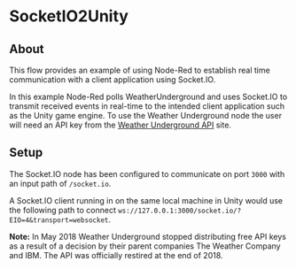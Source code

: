 SocketIO2Unity
==============

## About

This flow provides an example of using Node-Red to establish real time communication with a client application using Socket.IO.

In this example Node-Red polls WeatherUnderground and uses Socket.IO to transmit received events in real-time to the intended client application such as the Unity game engine. To use the Weather Underground node the user will need an API key from the [Weather Underground API](https://www.wunderground.com/weather/api) site.

## Setup

The Socket.IO node has been configured to communicate on port `3000` with an input path of `/socket.io`.

A Socket.IO client running in on the same local machine in Unity would use the following path to connect `ws://127.0.0.1:3000/socket.io/?EIO=4&transport=websocket`.

**Note:** In May 2018 Weather Underground stopped distributing free API keys as a result of a decision by their parent companies The Weather Company and IBM. The API was officially restired at the end of 2018.